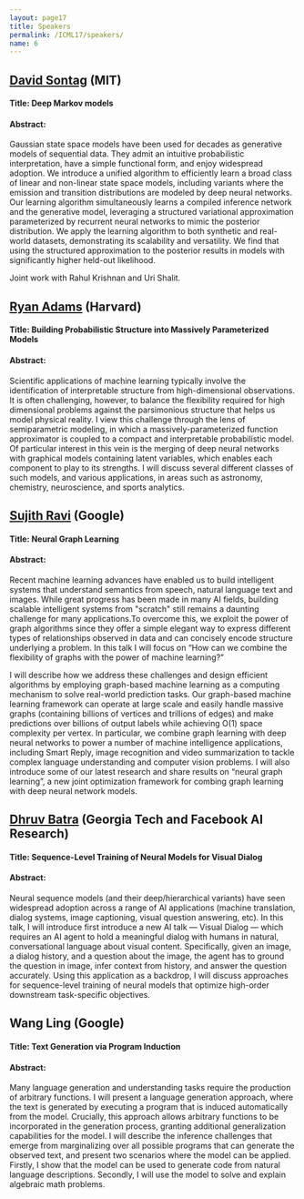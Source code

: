 ```yaml
---
layout: page17
title: Speakers
permalink: /ICML17/speakers/
name: 6
---
```


## [David Sontag](http://clinicalml.org/) (MIT)

#### Title: Deep Markov models

#### Abstract:
Gaussian state space models have been used for decades as generative
models of sequential data. They admit an intuitive probabilistic
interpretation, have a simple functional form, and enjoy widespread
adoption. We introduce a unified algorithm to efficiently learn a
broad class of linear and non-linear state space models, including
variants where the emission and transition distributions are modeled
by deep neural networks. Our learning algorithm simultaneously learns
a compiled inference network and the generative model, leveraging a
structured variational approximation parameterized by recurrent neural
networks to mimic the posterior distribution. We apply the learning
algorithm to both synthetic and real-world datasets, demonstrating its
scalability and versatility. We find that using the structured
approximation to the posterior results in models with significantly
higher held-out likelihood.

Joint work with Rahul Krishnan and Uri Shalit.

## [Ryan Adams](http://people.seas.harvard.edu/~rpa/) (Harvard)

#### Title: Building Probabilistic Structure into Massively Parameterized Models

#### Abstract:
Scientific applications of machine learning typically involve the identification of interpretable structure from high-dimensional observations.  It is often challenging, however, to balance the flexibility required for high dimensional problems against the parsimonious structure that helps us model physical reality.  I view this challenge through the lens of semiparametric modeling, in which a massively-parameterized function approximator is coupled to a compact and interpretable probabilistic model.  Of particular interest in this vein is the merging of deep neural networks with graphical models containing latent variables, which enables each component to play to its strengths.  I will discuss several different classes of such models, and various applications, in areas such as astronomy, chemistry, neuroscience, and sports analytics.

## [Sujith Ravi](http://sravi.org/) (Google)

#### Title: Neural Graph Learning

#### Abstract: 
Recent machine learning advances have enabled us to build intelligent systems that understand semantics from speech, natural language text and images. While great progress has been made in many AI fields, building scalable intelligent systems from "scratch" still remains a daunting challenge for many applications.To overcome this, we exploit the power of graph algorithms since they offer a simple elegant way to express different types of relationships observed in data and can concisely encode structure underlying a problem. In this talk I will focus on “How can we combine the flexibility of graphs with the power of machine learning?”

I will describe how we address these challenges and design efficient algorithms by employing graph-based machine learning as a computing mechanism to solve real-world prediction tasks. Our graph-based machine learning framework can operate at large scale and easily handle massive graphs (containing billions of vertices and trillions of edges) and make predictions over billions of output labels while achieving O(1) space complexity per vertex. In particular, we combine graph learning with deep neural networks to power a number of machine intelligence applications, including Smart Reply, image recognition and video summarization to tackle complex language understanding and computer vision problems. l will also introduce some of our latest research and share results on “neural graph learning”, a new joint optimization framework for combing graph learning with deep neural network models.


## [Dhruv Batra](https://www.cc.gatech.edu/~dbatra/index.html) (Georgia Tech and Facebook AI Research)

#### Title: Sequence-Level Training of Neural Models for Visual Dialog

#### Abstract:

Neural sequence models (and their deep/hierarchical variants) have seen widespread adoption across a range of AI applications (machine translation, dialog systems, image captioning, visual question answering, etc). In this talk, I will introduce first introduce a new AI talk — Visual Dialog — which requires an AI agent to hold a meaningful dialog with humans in natural, conversational language about visual content. Specifically, given an image, a dialog history, and a question about the image, the agent has to ground the question in image, infer context from history, and answer the question accurately.
Using this application as a backdrop, I will discuss approaches for sequence-level training of neural models that optimize high-order downstream task-specific objectives.


## Wang Ling (Google)
#### Title: Text Generation via Program Induction

#### Abstract: 

Many language generation and understanding tasks require the production of arbitrary functions. I will present a language generation approach, where the text is generated by executing a program that is induced automatically from the model. Crucially, this approach allows arbitrary functions to be incorporated in the generation process, granting additional generalization capabilities for the model. I will describe the inference challenges that emerge from marginalizing over all possible programs that can generate the observed text, and present two scenarios where the model can be applied. Firstly, I show that the model can be used to generate code from natural language descriptions. Secondly, I will use the model to solve and explain algebraic math problems.



